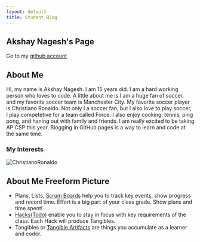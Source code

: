 ```yaml
---
layout: default
title: Student Blog
---
```



## Akshay Nagesh's Page
Go to my [github account](https://github.com/AkshayNagesh)

## About Me
Hi, my name is Akshay Nagesh. I am 15 years old. I am a hard working person who loves to code. A little about me is I am a huge fan of soccer, and my favorite soccer team is Manchester City. My favorite soccer player is Christiano Ronaldo. Not only I a soccer fan, but I also love to play soccer, I play competetive for a team called Force. I also enjoy cooking, tennis, ping pong, and haning out with family and friends. I am really excited to be taking AP CSP this year. 
Blogging in GitHub pages is a way to learn and code at the same time. 

### My Interests 
![ChristianoRonaldo](https://c4.wallpaperflare.com/wallpaper/139/444/1000/cristiano-ronaldo-wallpaper-preview.jpg)

## About Me Freeform Picture
- Plans, Lists, [Scrum Boards](https://clickup.com/blog/scrum-board/) help you to track key events, show progress and record time.  Effort is a big part of your class grade.  Show plans and time spent!
- [Hacks(Todo)](https://levelup.gitconnected.com/six-ultimate-daily-hacks-for-every-programmer-60f5f10feae) enable you to stay in focus with key requirements of the class.  Each Hack will produce Tangibles.
- Tangibles or [Tangible Artifacts](https://en.wikipedia.org/wiki/Artifact_(software_development)) are things you accumulate as a learner and coder. 
